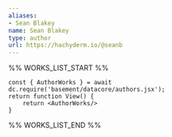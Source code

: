 ```yaml
---
aliases:
- Sean Blakey
name: Sean Blakey
type: author
url: https://hachyderm.io/@seanb
---
```



%% WORKS_LIST_START %%

```datacorejsx
const { AuthorWorks } = await dc.require('basement/datacore/authors.jsx');
return function View() {
    return <AuthorWorks/>
}
```
%% WORKS_LIST_END %%